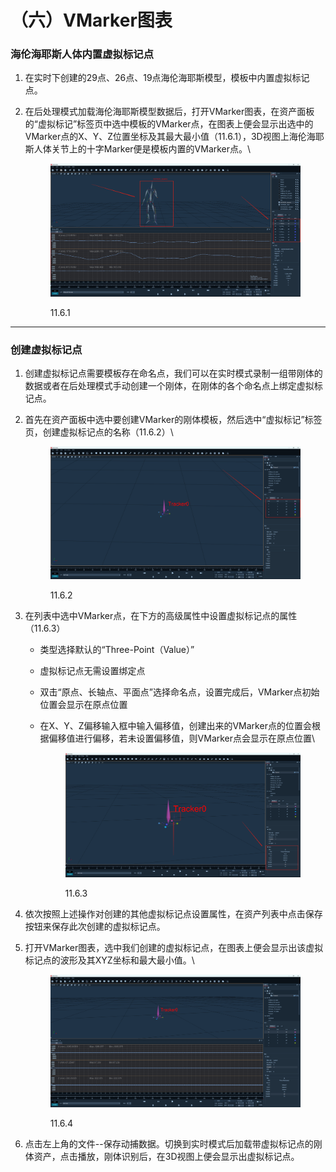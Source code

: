# （六）VMarker图表

### 海伦海耶斯人体内置虚拟标记点

1. 在实时下创建的29点、26点、19点海伦海耶斯模型，模板中内置虚拟标记点。
2.  在后处理模式加载海伦海耶斯模型数据后，打开VMarker图表，在资产面板的“虚拟标记”标签页中选中模板的VMarker点，在图表上便会显示出选中的VMarker点的X、Y、Z位置坐标及其最大最小值（11.6.1），3D视图上海伦海耶斯人体关节上的十字Marker便是模板内置的VMarker点。\


    <figure><img src="../.gitbook/assets/image (359).png" alt=""><figcaption><p>11.6.1</p></figcaption></figure>

***

### 创建虚拟标记点

1. 创建虚拟标记点需要模板存在命名点，我们可以在实时模式录制一组带刚体的数据或者在后处理模式手动创建一个刚体，在刚体的各个命名点上绑定虚拟标记点。
2.  首先在资产面板中选中要创建VMarker的刚体模板，然后选中“虚拟标记”标签页，创建虚拟标记点的名称（11.6.2）\


    <figure><img src="../.gitbook/assets/image (360).png" alt=""><figcaption><p>11.6.2</p></figcaption></figure>
3. 在列表中选中VMarker点，在下方的高级属性中设置虚拟标记点的属性（11.6.3）
   * 类型选择默认的“Three-Point（Value）”
   * 虚拟标记点无需设置绑定点
   * 双击“原点、长轴点、平面点”选择命名点，设置完成后，VMarker点初始位置会显示在原点位置
   *   在X、Y、Z偏移输入框中输入偏移值，创建出来的VMarker点的位置会根据偏移值进行偏移，若未设置偏移值，则VMarker点会显示在原点位置\


       <figure><img src="../.gitbook/assets/image (361).png" alt=""><figcaption><p>11.6.3</p></figcaption></figure>
4. 依次按照上述操作对创建的其他虚拟标记点设置属性，在资产列表中点击保存按钮来保存此次创建的虚拟标记点。
5.  打开VMarker图表，选中我们创建的虚拟标记点，在图表上便会显示出该虚拟标记点的波形及其XYZ坐标和最大最小值。\


    <figure><img src="../.gitbook/assets/image (363).png" alt=""><figcaption><p>11.6.4</p></figcaption></figure>
6. 点击左上角的文件--保存动捕数据。切换到实时模式后加载带虚拟标记点的刚体资产，点击播放，刚体识别后，在3D视图上便会显示出虚拟标记点。

